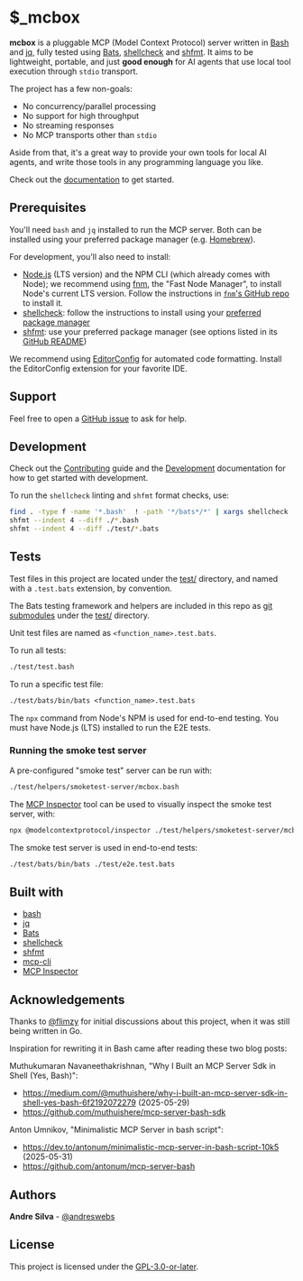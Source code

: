 # $\_mcbox

**mcbox** is a pluggable MCP (Model Context Protocol) server written in [Bash](<https://en.wikipedia.org/wiki/Bash_(Unix_shell)>) and [jq](https://jqlang.org/), fully tested using [Bats](https://bats-core.readthedocs.io/en/stable/), [shellcheck](https://www.shellcheck.net/) and [shfmt](https://github.com/mvdan/sh). It aims to be lightweight, portable, and just **good enough** for AI agents that use local tool execution through `stdio` transport.

The project has a few non-goals:

- No concurrency/parallel processing
- No support for high throughput
- No streaming responses
- No MCP transports other than `stdio`

Aside from that, it's a great way to provide your own tools for local AI agents, and write those tools in any programming language you like.

Check out the [documentation](https://andreswebs.github.io/mcbox/guides/getting-started/) to get started.

## Prerequisites

You'll need `bash` and `jq` installed to run the MCP server. Both can be installed using your preferred package manager (e.g. [Homebrew](https://brew.sh/)).

For development, you'll also need to install:

- [Node.js](https://nodejs.org/en) (LTS version) and the NPM CLI (which already comes with Node); we recommend using [fnm](https://github.com/Schniz/fnm), the "Fast Node Manager", to install Node's current LTS version. Follow the instructions in [`fnm`'s GitHub repo](https://github.com/Schniz/fnm) to install it.
- [shellcheck](https://www.shellcheck.net/): follow the instructions to install using your [preferred package manager](https://github.com/koalaman/shellcheck#user-content-installing)
- [shfmt](https://github.com/mvdan/sh): use your preferred package manager (see options listed in its [GitHub README](https://github.com/mvdan/sh))

We recommend using [EditorConfig](https://editorconfig.org/) for automated code formatting. Install the EditorConfig extension for your favorite IDE.

## Support

Feel free to open a [GitHub issue](https://github.com/andreswebs/mcbox/issues) to ask for help.

## Development

Check out the [Contributing](CONTRIBUTING.md) guide and the [Development](https://andreswebs.github.io/mcbox/guides/development) documentation for how to get started with development.

To run the `shellcheck` linting and `shfmt` format checks, use:

```sh
find . -type f -name '*.bash'  ! -path '*/bats*/*' | xargs shellcheck
shfmt --indent 4 --diff ./*.bash
shfmt --indent 4 --diff ./test/*.bats
```

## Tests

Test files in this project are located under the [test/](test/) directory, and named with a `.test.bats` extension, by convention.

The Bats testing framework and helpers are included in this repo as [git submodules](.gitmodules) under the [test/](test/) directory.

Unit test files are named as `<function_name>.test.bats`.

To run all tests:

```sh
./test/test.bash
```

To run a specific test file:

```txt
./test/bats/bin/bats <function_name>.test.bats
```

The `npx` command from Node's NPM is used for end-to-end testing. You must have Node.js (LTS) installed to run the E2E tests.

### Running the smoke test server

A pre-configured "smoke test" server can be run with:

```sh
./test/helpers/smoketest-server/mcbox.bash
```

The [MCP Inspector](https://modelcontextprotocol.io/docs/tools/inspector) tool can be used to visually inspect the smoke test server, with:

```sh
npx @modelcontextprotocol/inspector ./test/helpers/smoketest-server/mcbox.bash
```

The smoke test server is used in end-to-end tests:

```sh
./test/bats/bin/bats ./test/e2e.test.bats
```

## Built with

- [bash](https://www.gnu.org/software/bash/manual/bash.html)
- [jq](https://jqlang.org/manual)
- [Bats](https://bats-core.readthedocs.io/en/stable/)
- [shellcheck](https://www.shellcheck.net/)
- [shfmt](https://github.com/mvdan/sh)
- [mcp-cli](https://github.com/wong2/mcp-cli)
- [MCP Inspector](https://modelcontextprotocol.io/docs/tools/inspector)

## Acknowledgements

Thanks to [@flimzy](https://github.com/flimzy) for initial discussions about this project, when it was still being written in Go.

Inspiration for rewriting it in Bash came after reading these two blog posts:

Muthukumaran Navaneethakrishnan, "Why I Built an MCP Server Sdk in Shell (Yes, Bash)":

- <https://medium.com/@muthuishere/why-i-built-an-mcp-server-sdk-in-shell-yes-bash-6f2192072279> (2025-05-29)
- <https://github.com/muthuishere/mcp-server-bash-sdk>

Anton Umnikov, "Minimalistic MCP Server in bash script":

- <https://dev.to/antonum/minimalistic-mcp-server-in-bash-script-10k5> (2025-05-31)
- <https://github.com/antonum/mcp-server-bash>

## Authors

**Andre Silva** - [@andreswebs](https://github.com/andreswebs)

## License

This project is licensed under the [GPL-3.0-or-later](LICENSE).
